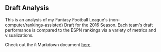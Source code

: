 ## Draft Analysis

This is an analysis of my Fantasy Football League's (non-computer/rankings-assisted) Draft for the 2016 Season. Each team's draft performance is compared to the ESPN rankings via a variety of metrics and visualizations.

Check out the `R` Markdown document [here](https://evanoman.github.io/FantasyFootball2016/Draft/).

